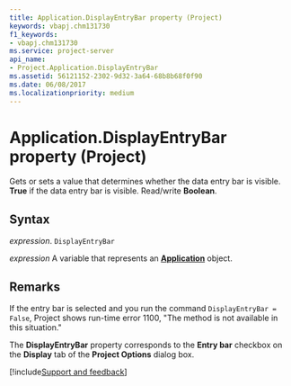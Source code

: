 ```yaml
---
title: Application.DisplayEntryBar property (Project)
keywords: vbapj.chm131730
f1_keywords:
- vbapj.chm131730
ms.service: project-server
api_name:
- Project.Application.DisplayEntryBar
ms.assetid: 56121152-2302-9d32-3a64-68b8b68f0f90
ms.date: 06/08/2017
ms.localizationpriority: medium
---
```



# Application.DisplayEntryBar property (Project)

Gets or sets a value that determines whether the data entry bar is visible. **True** if the data entry bar is visible. Read/write **Boolean**.


## Syntax

_expression_. `DisplayEntryBar`

_expression_ A variable that represents an **[Application](Project.Application.md)** object.


## Remarks

If the entry bar is selected and you run the command `DisplayEntryBar = False`, Project shows run-time error 1100, "The method is not available in this situation."

The **DisplayEntryBar** property corresponds to the **Entry bar** checkbox on the **Display** tab of the **Project Options** dialog box.

[!include[Support and feedback](~/includes/feedback-boilerplate.md)]